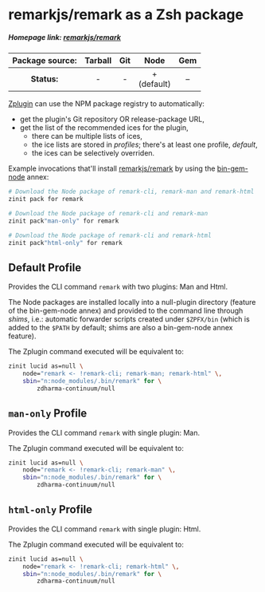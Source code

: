 # remarkjs/remark as a Zsh package

##### Homepage link: [remarkjs/remark](https://github.com/remarkjs/remark)

| **Package source:** | Tarball | Git | Node | Gem |
|:-------------------:|:-------:|:---:|:----:|:---:|
| **Status:**         |    -    |  -  |  + <br> (default)  |  –  |

[Zplugin](https://github.com/zdharma-continuum/zinit) can use the NPM package registry
to automatically:

- get the plugin's Git repository OR release-package URL,
- get the list of the recommended ices for the plugin,
    - there can be multiple lists of ices,
    - the ice lists are stored in *profiles*; there's at least one profile, *default*,
    - the ices can be selectively overriden.

Example invocations that'll install
[remarkjs/remark](https://github.com/remarkjs/remark) by using the
[bin-gem-node](https://github.com/zdharma-continuum/z-a-bin-gem-node) annex:

```zsh
# Download the Node package of remark-cli, remark-man and remark-html
zinit pack for remark

# Download the Node package of remark-cli and remark-man
zinit pack"man-only" for remark

# Download the Node package of remark-cli and remark-html
zinit pack"html-only" for remark
```

## Default Profile

Provides the CLI command `remark` with two plugins: Man and Html.

The Node packages are installed locally into a null-plugin directory (feature of
the bin-gem-node annex) and provided to the command line through *shims*, i.e.:
automatic forwarder scripts created under `$ZPFX/bin` (which is added to the
`$PATH` by default; shims are also a bin-gem-node annex feature).

The Zplugin command executed will be equivalent to:

```zsh
zinit lucid as=null \
    node="remark <- !remark-cli; remark-man; remark-html" \,
    sbin="n:node_modules/.bin/remark" for \
        zdharma-continuum/null
```

## `man-only` Profile

Provides the CLI command `remark` with single plugin: Man.

The Zplugin command executed will be equivalent to:

```zsh
zinit lucid as=null \
    node="remark <- !remark-cli; remark-man" \,
    sbin="n:node_modules/.bin/remark" for \
        zdharma-continuum/null
```

## `html-only` Profile

Provides the CLI command `remark` with single plugin: Html.

The Zplugin command executed will be equivalent to:

```zsh
zinit lucid as=null \
    node="remark <- !remark-cli; remark-html" \,
    sbin="n:node_modules/.bin/remark" for \
        zdharma-continuum/null
```

<!-- vim:set ft=markdown tw=80 fo+=an1 autoindent: -->
